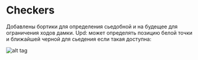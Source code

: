 # Сheckers

Добавлены бортики для определения сьедобной и на будещее для ограничения ходов дамки.
Upd: может определять позицию белой точки и ближайшей черной для сьедения если такая доступна:

![alt tag](https://c.radikal.ru/c14/2004/46/31cf9b284711.jpg )
